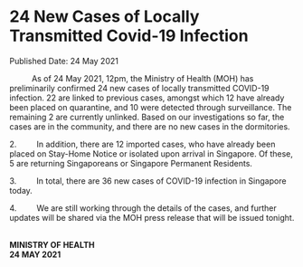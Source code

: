 <html>
    <meta http-equiv="Content-Type" content="text/html; charset=utf-8"/>
    <meta charset="utf-8"/>
    <title>24 New Cases of Locally Transmitted Covid-19 Infection</title>
    <body><h1>24 New Cases of Locally Transmitted Covid-19 Infection</h1>
    <p>Published Date: 24 May 2021</p> <p>&nbsp; &nbsp; &nbsp; &nbsp; &nbsp; As of 24 May 2021, 12pm, the Ministry of Health (MOH) has preliminarily confirmed 24 new cases of locally transmitted COVID-19 infection. 22 are linked to previous cases, amongst which 12 have already been placed on quarantine, and 10 were detected through surveillance. The remaining 2 are currently unlinked. Based on our investigations so far, the cases are in the community, and there are no new cases in the dormitories.</p><p>2.&nbsp;&nbsp;&nbsp;&nbsp;&nbsp;&nbsp;&nbsp;&nbsp; In addition, there are 12 imported cases, who have already been placed on Stay-Home Notice or isolated upon arrival in Singapore. Of these, 5 are returning Singaporeans or Singapore Permanent Residents.<br></p><p>3.&nbsp;&nbsp;&nbsp;&nbsp;&nbsp;&nbsp;&nbsp;&nbsp; In total, there are 36 new cases of COVID-19 infection in Singapore today.<br></p><p>4.&nbsp;&nbsp;&nbsp;&nbsp;&nbsp;&nbsp;&nbsp;&nbsp; We are still working through the details of the cases, and further updates will be shared via the MOH press release that will be issued tonight.<br></p><p><strong><br>MINISTRY OF HEALTH<br>24 MAY 2021</strong></p></body>
</html>